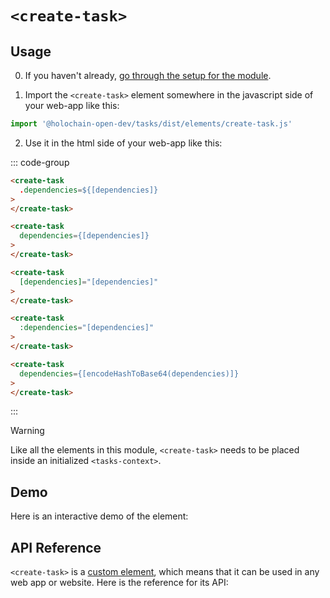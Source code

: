 # `<create-task>`

## Usage

0. If you haven't already, [go through the setup for the module](/setup).

1. Import the `<create-task>` element somewhere in the javascript side of your web-app like this:

```js
import '@holochain-open-dev/tasks/dist/elements/create-task.js'
```

2. Use it in the html side of your web-app like this:


::: code-group
```html [Lit]
<create-task 
  .dependencies=${[dependencies]}
>
</create-task>
```

```html [React]
<create-task
  dependencies={[dependencies]}
>
</create-task>
```

```html [Angular]
<create-task
  [dependencies]="[dependencies]"
>
</create-task>
```

```html [Vue]
<create-task
  :dependencies="[dependencies]"
>
</create-task>
```

```html [Svelte]
<create-task
  dependencies={[encodeHashToBase64(dependencies)]}
>
</create-task>
```
:::

> [!WARNING]
> Like all the elements in this module, `<create-task>` needs to be placed inside an initialized `<tasks-context>`.

## Demo

Here is an interactive demo of the element:

<element-demo>
</element-demo>

<script setup>
import { onMounted } from "vue";
import { ProfilesClient, ProfilesStore } from '@holochain-open-dev/profiles';
import { demoProfiles, ProfilesZomeMock } from '@holochain-open-dev/profiles/dist/mocks.js';
import { decodeHashFromBase64 } from '@holochain/client';
import { render, html } from "lit";

import { TasksZomeMock, sampleTask } from "../../ui/src/mocks.ts";
import { TasksStore } from "../../ui/src/tasks-store.ts";
import { TasksClient } from "../../ui/src/tasks-client.ts";

onMounted(async () => {
  // Elements need to be imported on the client side, not the SSR side
  // Reference: https://vitepress.dev/guide/ssr-compat#importing-in-mounted-hook
  await import('@api-viewer/docs/lib/api-docs.js');
  await import('@api-viewer/demo/lib/api-demo.js');
  await import('@holochain-open-dev/profiles/dist/elements/profiles-context.js');
  if (!customElements.get('tasks-context')) await import('../../ui/src/elements/tasks-context.ts');
  if (!customElements.get('create-task')) await import('../../ui/src/elements/create-task.ts');

  const profiles = await demoProfiles();

  const profilesMock = new ProfilesZomeMock(
    profiles,
    Array.from(profiles.keys())[0]
  );
  const profilesStore = new ProfilesStore(new ProfilesClient(profilesMock, "tasks_test"));

  const mock = new TasksZomeMock();
  const client = new TasksClient(mock, "tasks_test");

  const task = await sampleTask(client);

  const record = await mock.create_task(task);

  const store = new TasksStore(client);
  
  render(html`
    <profiles-context .store=${profilesStore}>
      <tasks-context .store=${store}>
        <api-demo src="custom-elements.json" only="create-task" exclude-knobs="store">
        </api-demo>
      </tasks-context>
    </profiles-context>
  `, document.querySelector('element-demo'))
  })


</script>

## API Reference

`<create-task>` is a [custom element](https://web.dev/articles/custom-elements-v1), which means that it can be used in any web app or website. Here is the reference for its API:

<api-docs src="custom-elements.json" only="create-task">
</api-docs>
